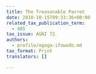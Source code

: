 ```yaml
---
title: The Treasonable Parrot
date: 2010-10-15T09:33:36+00:00
related_tax_publication_term:
  - 485
tax_issue: AGNI 72
authors:
  - profile/ogaga-ifowodo.md
tax_format: Print
translators: []

---
```

